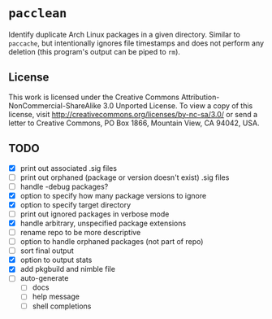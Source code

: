 # `pacclean`

Identify duplicate Arch Linux packages in a given directory. Similar to `paccache`, but intentionally ignores file timestamps and does not perform any deletion (this program's output can be piped to `rm`).

## License

This work is licensed under the Creative Commons Attribution-NonCommercial-ShareAlike 3.0 Unported License. To view a copy of this license, visit http://creativecommons.org/licenses/by-nc-sa/3.0/ or send a letter to Creative Commons, PO Box 1866, Mountain View, CA 94042, USA.


## TODO
- [x] print out associated .sig files
- [ ] print out orphaned (package or version doesn't exist) .sig files
- [ ] handle -debug packages?
- [x] option to specify how many package versions to ignore
- [x] option to specify target directory
- [ ] print out ignored packages in verbose mode
- [x] handle arbitrary, unspecified package extensions
- [ ] rename repo to be more descriptive
- [ ] option to handle orphaned packages (not part of repo)
- [ ] sort final output
- [x] option to output stats
- [x] add pkgbuild and nimble file
- [ ] auto-generate
    - [ ] docs
    - [ ] help message
    - [ ] shell completions
